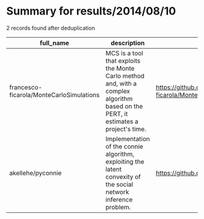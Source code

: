 
# Summary for results/2014/08/10
    
2 records found after deduplication

| full_name | description | html_url | matched_list | matched_count | pushed_at | size | stargazers_count | language | forks_count |
|------------------------------------------|------------------------------------------------------------------------------------------------------------------------------------|-------------------------------------------------------------|----------------|-----------------|---------------------------|--------|--------------------|------------|---------------|
| francesco-ficarola/MonteCarloSimulations | MCS is a tool that exploits the Monte Carlo method and, with a complex algorithm based on the PERT, it estimates a project's time. | https://github.com/francesco-ficarola/MonteCarloSimulations | ['exploit'] | 1 | 2014-08-10 14:04:54+00:00 | 2600 | 4 | Java | 0 |
| akellehe/pyconnie | Implementation of the connie algorithm, exploiting the latent convexity of the social network inference problem. | https://github.com/akellehe/pyconnie | ['exploit'] | 1 | 2014-08-10 11:16:25+00:00 | 238 | 2 | Python | 1 |
